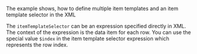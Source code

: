 The example shows, how to define multiple item templates and an item template selector in the XML

The `itemTemplateSelector` can be an expression specified directly in XML. The context of the expression is the data item for each row.
You can use the special value `$index` in the item template selector expression which represents the row index.
<snippet id='list-view-multy-template-index-xml'/>